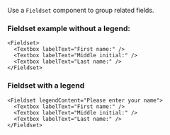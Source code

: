 Use a `Fieldset` component to group related fields.

### Fieldset example without a legend:
```
<Fieldset>
  <Textbox labelText="First name:" />
  <Textbox labelText="Middle initial:" />
  <Textbox labelText="Last name:" />
</Fieldset>
```

### Fieldset with a legend

```
<Fieldset legendContent="Please enter your name">
  <Textbox labelText="First name:" />
  <Textbox labelText="Middle initial:" />
  <Textbox labelText="Last name:" />
</Fieldset>
```
